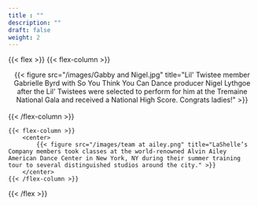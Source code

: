 ```yaml
---
title : ""
description: ""
draft: false
weight: 2
---
```


{{< flex >}}
    {{< flex-column >}}
        <center>
            {{< figure src="/images/Gabby and Nigel.jpg" title="Lil' Twistee member Gabrielle Byrd with So You Think You Can Dance producer Nigel Lythgoe after the Lil' Twistees were selected to perform for him at the Tremaine National Gala and received a National High Score. Congrats ladies!" >}}
        </center>        
    {{< /flex-column >}}

    {{< flex-column >}}
        <center>
            {{< figure src="/images/team at ailey.png" title="LaShelle’s Company members took classes at the world-renowned Alvin Ailey American Dance Center in New York, NY during their summer training tour to several distinguished studios around the city." >}}
        </center>
    {{< /flex-column >}}
{{< /flex >}}


